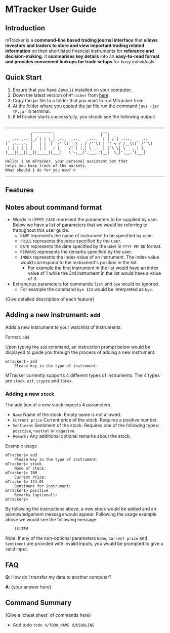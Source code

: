 # MTracker User Guide

## Introduction

mTracker is a **command-line based trading journal interface** that **allows 
investors and traders to store and view important trading related information** on their 
shortlisted financial instruments for **reference and decision-making**. It **summarises 
key details** into an **easy-to-read format and provides convenient lookups for trade setups**
for busy individuals.


## Quick Start

1. Ensure that you have Java `11` installed on your computer.
2. Down the latest version of `MTracker` from [here](https://github.com/AY2122S1-CS2113T-T12-1/tp/releases).
3. Copy the jar file to a folder that you want to run MTracker from.
4. At the folder where you copied the jar file run the command `java -jar TP.jar` in terminal.
5. If MTracker starts successfully, you should see the following output:
```
________________________________________________________________________________
            _________                      __
           |  _   _  |                    [  |  _
 _ .--..--.|_/ | | \_| .--.  ,--.   .---.  | | / ] .---.  _ .--.
[ `.-. .-. |   | |  [ `/'`\]`'_\ : / /'`\] | '' < / /__\\[ `/'`\]
 | | | | | |  _| |_  | |    /| | |,| \__.  | |`\ \| \__., | |
[___||__||__]|_____|[___]   \'-;__/'.___.'[__|  \_]'.__.'[___]

Hello! I am mTracker, your personal assistant bot that
helps you keep track of the markets.
What should I do for you now? ☺
________________________________________________________________________________
```

## Features 

## Notes about command format
* Words in `UPPER_CASE` represent the parameters to be supplied by user. Below we have a list of parameters
  that we would be referring to throughout this user guide.
    * `NAME` represents the name of instrument to be specified by user.
    * `PRICE` represents the price specified by the user.
    * `DATE` represents the date specified by the user in `YYYY MM DD` format.
    * `REMARKS` represents the remarks specified by the user.
    * `INDEX` represents the index value of an instrument. The index value would correspond to the instrument's
      position in the list.
      * For example the first instrument in the list would have an index value of 1 while 
      the 3rd instrument in the list would have a
  value of 3.
* Extraneous parameters for commands `list` and `bye` would be ignored.
    * For example the command `bye 123`
      would be interpreted as `bye`.

{Give detailed description of each feature}

## Adding a new instrument: `add`
Adds a new instrument to your watchlist of instruments. 

Format: `add`

Upon typing the `add` command, an instruction prompt below would be displayed to guide you through the process of
adding a new instrument.

```
mTracker$> add
	Please key in the type of instrument: 
```

MTracker currently supports 4 different types of instruments.
The 4 types are `stock`, `etf`, `crypto` and `forex`. 

### Adding a new `stock`
The addition of a new stock expects 4 parameters.
* `Name` Name of the stock. Empty name is not allowed.
* `Current price` Current price of the stock. Requires a positive number.
* `Sentiment` Sentiment of the stock. Requires one of the following types: `positive`, `neutral` or `negative`.
* `Remarks` Any additional optional remarks about the stock.

Example usage
```
mTracker$> add
	Please key in the type of instrument: 
mTracker$> stock
	Name of stock: 
mTracker$> IBM
	Current Price: 
mTracker$> 144.61
	Sentiment for instrument: 
mTracker$> positive
	Remarks (optional): 
mTracker$> 
```

By following the instructions above, a new stock would be added and an acknowledgement message would appear.
Following the usage example above we would see the following message:
```
	[S]IBM
```

Note: If any of the non-optional parameters `Name`, `Current price` and `Sentiment` are provided with invalid
inputs, you would be prompted to give a valid input.




## FAQ

**Q**: How do I transfer my data to another computer? 

**A**: {your answer here}

## Command Summary

{Give a 'cheat sheet' of commands here}

* Add todo `todo n/TODO_NAME d/DEADLINE`
